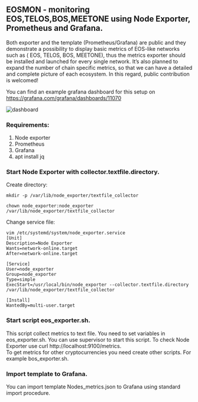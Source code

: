 ## EOSMON - monitoring EOS,TELOS,BOS,MEETONE using Node Exporter, Prometheus and Grafana.  

Both exporter and the template (Prometheus/Grafana) are public and they demonstrate a possibility to display basic metrics of EOS-like networks such as ( EOS, TELOS, BOS, MEETONE), thus the metrics exporter should be installed and launched for every single network. It’s also planned to expand the number of chain specific metrics, so that we can have a detailed and complete picture of each ecosystem. In this regard, public contribution is welcomed!

You can find an example grafana dashboard for this setup on https://grafana.com/grafana/dashboards/11070

![dashboard](https://grafana.com/api/dashboards/11070/images/7047/image)

### Requirements:  
1. Node exporter
2. Prometheus
3. Grafana  
4. apt install jq

### Start Node Exporter with collector.textfile.directory.

Create directory:  
```
mkdir -p /var/lib/node_exporter/textfile_collector
  
chown node_exporter:node_exporter /var/lib/node_exporter/textfile_collector  
```  
Change service file:  
```
vim /etc/systemd/system/node_exporter.service  
[Unit]  
Description=Node Exporter  
Wants=network-online.target  
After=network-online.target  
  
[Service]  
User=node_exporter  
Group=node_exporter  
Type=simple  
ExecStart=/usr/local/bin/node_exporter --collector.textfile.directory /var/lib/node_exporter/textfile_collector  
  
[Install]  
WantedBy=multi-user.target  
```  
### Start script eos_exporter.sh.  
This script collect metrics to text file. You need to set variables in eos_exporter.sh. You can use supervisor to start this script. 
To check Node Exporter use curl http://localhost:9100/metrics.  
To get metrics for other cryptocurrencies you need create other scripts. For example bos_exporter.sh.    
### Import template to Grafana.  
You can import template Nodes_metrics.json to Grafana using standard import procedure.  

